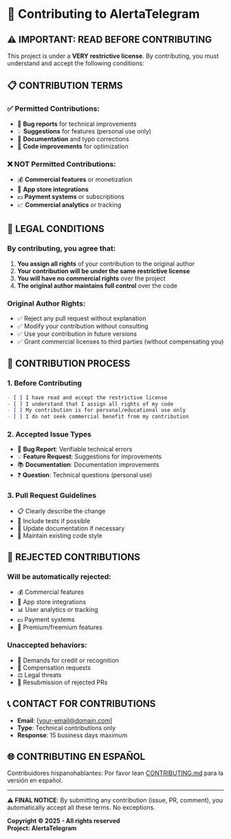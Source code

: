 # 🤝 Contributing to AlertaTelegram

## ⚠️ **IMPORTANT: READ BEFORE CONTRIBUTING**

This project is under a **VERY restrictive license**. By contributing, you must understand and accept the following conditions:

## 📋 **CONTRIBUTION TERMS**

### ✅ **Permitted Contributions:**
- 🐛 **Bug reports** for technical improvements
- 💡 **Suggestions** for features (personal use only)
- 📝 **Documentation** and typo corrections
- 🔧 **Code improvements** for optimization

### ❌ **NOT Permitted Contributions:**
- 💰 **Commercial features** or monetization
- 🏪 **App store integrations**
- 💵 **Payment systems** or subscriptions
- 📈 **Commercial analytics** or tracking

## 🚨 **LEGAL CONDITIONS**

### **By contributing, you agree that:**
1. **You assign all rights** of your contribution to the original author
2. **Your contribution will be under the same restrictive license**
3. **You will have no commercial rights** over the project
4. **The original author maintains full control** over the code

### **Original Author Rights:**
- ✅ Reject any pull request without explanation
- ✅ Modify your contribution without consulting
- ✅ Use your contribution in future versions
- ✅ Grant commercial licenses to third parties (without compensating you)

## 📝 **CONTRIBUTION PROCESS**

### 1. **Before Contributing**
```markdown
- [ ] I have read and accept the restrictive license
- [ ] I understand that I assign all rights of my code
- [ ] My contribution is for personal/educational use only
- [ ] I do not seek commercial benefit from my contribution
```

### 2. **Accepted Issue Types**
- 🐛 **Bug Report**: Verifiable technical errors
- 💡 **Feature Request**: Suggestions for improvements
- 📚 **Documentation**: Documentation improvements
- ❓ **Question**: Technical questions (personal use)

### 3. **Pull Request Guidelines**
- 📋 Clearly describe the change
- 🧪 Include tests if possible
- 📖 Update documentation if necessary
- 🔄 Maintain existing code style

## 🚫 **REJECTED CONTRIBUTIONS**

### **Will be automatically rejected:**
- 💰 Commercial features
- 🏪 App store integrations
- 📊 User analytics or tracking
- 💵 Payment systems
- 🔐 Premium/freemium features

### **Unaccepted behaviors:**
- 😤 Demands for credit or recognition
- 💸 Compensation requests
- ⚖️ Legal threats
- 🔄 Resubmission of rejected PRs

## 📞 **CONTACT FOR CONTRIBUTIONS**

- **Email**: [your-email@domain.com]
- **Type**: Technical contributions only
- **Response**: 15 business days maximum

## 🌐 **CONTRIBUTING EN ESPAÑOL**

Contribuidores hispanohablantes: Por favor lean [CONTRIBUTING.md](CONTRIBUTING.md) para la versión en español.

---

**⚠️ FINAL NOTICE**: By submitting any contribution (issue, PR, comment), you automatically accept all these terms. No exceptions.

**Copyright © 2025 - All rights reserved**  
**Project: AlertaTelegram** 